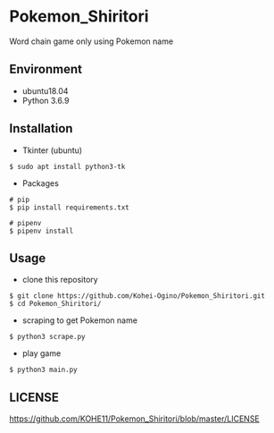 Pokemon_Shiritori
====

Word chain game only using Pokemon name

## Environment
- ubuntu18.04
- Python 3.6.9

## Installation

- Tkinter (ubuntu)
```
$ sudo apt install python3-tk
```

- Packages


```
# pip
$ pip install requirements.txt

# pipenv
$ pipenv install
```

## Usage
- clone this repository
```
$ git clone https://github.com/Kohei-Ogino/Pokemon_Shiritori.git   
$ cd Pokemon_Shiritori/ 
```
- scraping to get Pokemon name
```
$ python3 scrape.py   
```
 - play game
 ```
$ python3 main.py
```

## LICENSE
https://github.com/KOHE11/Pokemon_Shiritori/blob/master/LICENSE
